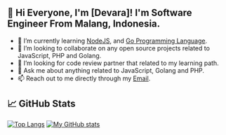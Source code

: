 ## 👋 Hi Everyone, I'm [Devara]! I'm Software Engineer From Malang, Indonesia.

- 🌱 I’m currently learning [NodeJS](https://nodejs.org), and [Go Programming Language](https://golang.org/).
- 👯 I’m looking to collaborate on any open source projects related to JavaScript, PHP and Golang.
- 🤔 I’m looking for code review partner that related to my learning path.
- 💬 Ask me about anything related to JavaScript, Golang and PHP.
- 📫 Reach out to me directly through my [Email](mailto:adityadevara91@gmail.com).

## &#x1f4c8; GitHub Stats
[![Top Langs](https://github-readme-stats.vercel.app/api/top-langs/?username=madevara24&layout=compact&theme=dark)](https://github.com/madevara24/) [![My GitHub stats](https://github-readme-stats.vercel.app/api?username=madevara24&count_private=true&show_icons=true&theme=dark)](https://github.com/madevara24/)
